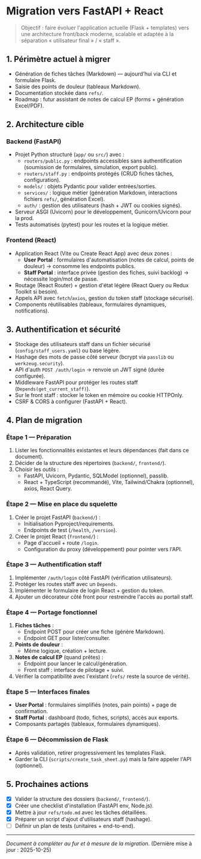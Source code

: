 # Migration vers FastAPI + React

> Objectif : faire évoluer l'application actuelle (Flask + templates) vers une architecture front/back moderne, scalable et adaptée à la séparation « utilisateur final » / « staff ».

## 1. Périmètre actuel à migrer

- Génération de fiches tâches (Markdown) — aujourd'hui via CLI et formulaire Flask.
- Saisie des points de douleur (tableaux Markdown).
- Documentation stockée dans `refs/`.
- Roadmap : futur assistant de notes de calcul EP (forms + génération Excel/PDF).

## 2. Architecture cible

### Backend (FastAPI)

- Projet Python structuré (`app/` ou `src/`) avec :
  - `routers/public.py` : endpoints accessibles sans authentification (soumission de formulaires, simulation, export public).
  - `routers/staff.py` : endpoints protégés (CRUD fiches tâches, configuration).
  - `models/` : objets Pydantic pour valider entrées/sorties.
  - `services/` : logique métier (génération Markdown, interactions fichiers `refs/`, génération Excel).
  - `auth/` : gestion des utilisateurs (hash + JWT ou cookies signés).
- Serveur ASGI (Uvicorn) pour le développement, Gunicorn/Uvicorn pour la prod.
- Tests automatisés (pytest) pour les routes et la logique métier.

### Frontend (React)

- Application React (Vite ou Create React App) avec deux zones :
  - **User Portal** : formulaires d'automatisation (notes de calcul, points de douleur) → consomme les endpoints publics.
  - **Staff Portal** : interface privée (gestion des fiches, suivi backlog) → nécessite login/mot de passe.
- Routage (React Router) + gestion d'état légère (React Query ou Redux Toolkit si besoin).
- Appels API avec `fetch`/`axios`, gestion du token staff (stockage sécurisé).
- Components réutilisables (tableaux, formulaires dynamiques, notifications).

## 3. Authentification et sécurité

- Stockage des utilisateurs staff dans un fichier sécurisé (`config/staff_users.yaml`) ou base légère.
- Hashage des mots de passe côté serveur (bcrypt via `passlib` ou `werkzeug.security`).
- API d'auth `POST /auth/login` → renvoie un JWT signé (durée configurée).
- Middleware FastAPI pour protéger les routes staff (`Depends(get_current_staff)`).
- Sur le front staff : stocker le token en mémoire ou cookie HTTPOnly.
- CSRF & CORS à configurer (FastAPI + React).

## 4. Plan de migration

### Étape 1 — Préparation

1. Lister les fonctionnalités existantes et leurs dépendances (fait dans ce document).
2. Décider de la structure des répertoires (`backend/`, `frontend/`).
3. Choisir les outils :
   - FastAPI, Uvicorn, Pydantic, SQLModel (optionnel), passlib.
   - React + TypeScript (recommandé), Vite, Tailwind/Chakra (optionnel), axios, React Query.

### Étape 2 — Mise en place du squelette

1. Créer le projet FastAPI (`backend/`) :
   - Initialisation Pyproject/requirements.
   - Endpoints de test (`/health`, `/version`).
2. Créer le projet React (`frontend/`) :
   - Page d'accueil + route `/login`.
   - Configuration du proxy (développement) pour pointer vers l'API.

### Étape 3 — Authentification staff

1. Implémenter `/auth/login` côté FastAPI (vérification utilisateurs).
2. Protéger les routes staff avec un `Depends`.
3. Implémenter le formulaire de login React + gestion du token.
4. Ajouter un décorateur côté front pour restreindre l'accès au portail staff.

### Étape 4 — Portage fonctionnel

1. **Fiches tâches** :
   - Endpoint POST pour créer une fiche (génère Markdown).
   - Endpoint GET pour lister/consulter.
2. **Points de douleur** :
   - Même logique, création + lecture.
3. **Notes de calcul EP** (quand prêtes) :
   - Endpoint pour lancer le calcul/génération.
   - Front staff : interface de pilotage + suivi.
4. Vérifier la compatibilité avec l'existant (`refs/` reste la source de vérité).

### Étape 5 — Interfaces finales

- **User Portal** : formulaires simplifiés (notes, pain points) + page de confirmation.
- **Staff Portal** : dashboard (todo, fiches, scripts), accès aux exports.
- Composants partagés (tableaux, formulaires dynamiques).

### Étape 6 — Décommission de Flask

- Après validation, retirer progressivement les templates Flask.
- Garder la CLI (`scripts/create_task_sheet.py`) mais la faire appeler l'API (optionnel).

## 5. Prochaines actions

- [x] Valider la structure des dossiers (`backend/`, `frontend/`).
- [x] Créer une checklist d'installation (FastAPI env, Node.js).
- [x] Mettre à jour `refs/todo.md` avec les tâches détaillées.
- [x] Préparer un script d'ajout d'utilisateurs staff (hashage).
- [ ] Définir un plan de tests (unitaires + end-to-end).

---

*Document à compléter au fur et à mesure de la migration.* (Dernière mise à jour : 2025-10-25)
